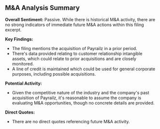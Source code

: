 ## M&A Analysis Summary

**Overall Sentiment:** Passive. While there is historical M&A activity, there are no strong indicators of immediate future M&A actions within this filing excerpt.

**Key Findings:**
- The filing mentions the acquisition of Payrailz in a prior period.
- There's data provided relating to customer relationship intangible assets, which could relate to prior acquisitions and are closely monitored.
- A line of credit is maintained which could be used for general corporate purposes, including possible acquisitions.

**Potential Activity:**
- Given the competitive nature of the industry and the company's past acquisition of Payrailz, it's reasonable to assume the company is evaluating M&A opportunities, though no concrete details are provided.

**Direct Quotes:**
- There are no direct quotes referencing future M&A activity.
